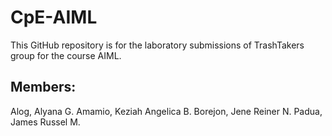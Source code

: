 # CpE-AIML
This GitHub repository is for the laboratory submissions of TrashTakers group for the course AIML.

## Members:
Alog, Alyana G.
Amamio, Keziah Angelica B.
Borejon, Jene Reiner N.
Padua, James Russel M.
